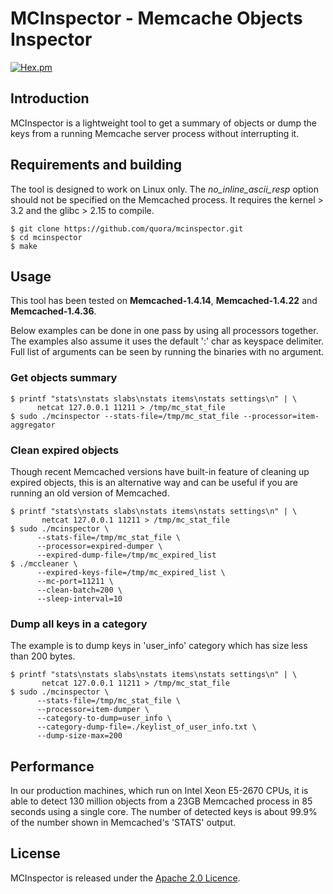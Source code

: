 # MCInspector - Memcache Objects Inspector

[![Hex.pm](https://img.shields.io/hexpm/l/plug.svg)](LICENSE)

## Introduction

MCInspector is a lightweight tool to get a summary of objects or dump the keys from a running Memcache server process without interrupting it.


## Requirements and building

The tool is designed to work on Linux only. The *no_inline_ascii_resp* option should not be specified on the Memcached process. It requires the kernel > 3.2 and the glibc > 2.15 to compile.


```text
$ git clone https://github.com/quora/mcinspector.git
$ cd mcinspector
$ make
```

## Usage
This tool has been tested on **Memcached-1.4.14**, **Memcached-1.4.22** and **Memcached-1.4.36**.

Below examples can be done in one pass by using all processors together.  The examples also assume it uses the default ':' char as keyspace delimiter. Full list of arguments can be seen by running the binaries with no argument.

### Get objects summary
```text
$ printf "stats\nstats slabs\nstats items\nstats settings\n" | \
      netcat 127.0.0.1 11211 > /tmp/mc_stat_file
$ sudo ./mcinspector --stats-file=/tmp/mc_stat_file --processor=item-aggregator
```

### Clean expired objects
Though recent Memcached versions have built-in feature of cleaning up expired objects, this is an alternative way and can be useful if you are running an old version of Memcached.
```text
$ printf "stats\nstats slabs\nstats items\nstats settings\n" | \
       netcat 127.0.0.1 11211 > /tmp/mc_stat_file
$ sudo ./mcinspector \
      --stats-file=/tmp/mc_stat_file \
      --processor=expired-dumper \
      --expired-dump-file=/tmp/mc_expired_list
$ ./mccleaner \
      --expired-keys-file=/tmp/mc_expired_list \
      --mc-port=11211 \
      --clean-batch=200 \
      --sleep-interval=10
```
### Dump all keys in a category
The example is to dump keys in 'user_info' category which has size less than 200 bytes.
```text
$ printf "stats\nstats slabs\nstats items\nstats settings\n" | \
       netcat 127.0.0.1 11211 > /tmp/mc_stat_file
$ sudo ./mcinspector \
      --stats-file=/tmp/mc_stat_file \
      --processor=item-dumper \
      --category-to-dump=user_info \
      --category-dump-file=./keylist_of_user_info.txt \
      --dump-size-max=200
```


## Performance
In our production machines, which run on Intel Xeon E5-2670 CPUs, it is able to detect 130 million objects from a 23GB Memcached process in 85 seconds using a single core. The number of detected keys is about 99.9% of the number shown in Memcached's 'STATS' output.


## License
MCInspector is released under the [Apache 2.0 Licence](https://github.com/quora/mcinspector/blob/master/LICENSE).
